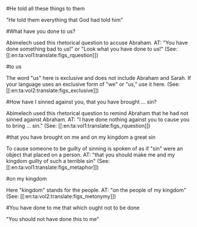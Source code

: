 #He told all these things to them

"He told them everything that God had told him"

#What have you done to us?

Abimelech used this rhetorical question to accuse Abraham. AT: "You have done something bad to us!" or "Look what you have done to us!" (See: [[:en:ta:vol1:translate:figs_rquestion]])

#to us

The word "us" here is exclusive and does not include Abraham and Sarah. If your language uses an exclusive form of "we" or "us," use it here. (See: [[:en:ta:vol2:translate:figs_exclusive]])

#How have I sinned against you, that you have brought ... sin?

Abimelech used this rhetorical question to remind Abraham that he had not sinned against Abraham. AT: "I have done nothing against you to cause you to bring ... sin." (See: [[:en:ta:vol1:translate:figs_rquestion]])

#that you have brought on me and on my kingdom a great sin

To cause someone to be guilty of sinning is spoken of as if "sin" were an object that placed on a person. AT: "that you should make me and my kingdom guilty of such a terrible sin" (See: [[:en:ta:vol1:translate:figs_metaphor]])

#on my kingdom

Here "kingdom" stands for the people. AT: "on the people of my kingdom" (See: [[:en:ta:vol2:translate:figs_metonymy]])

#You have done to me that which ought not to be done

"You should not have done this to me"